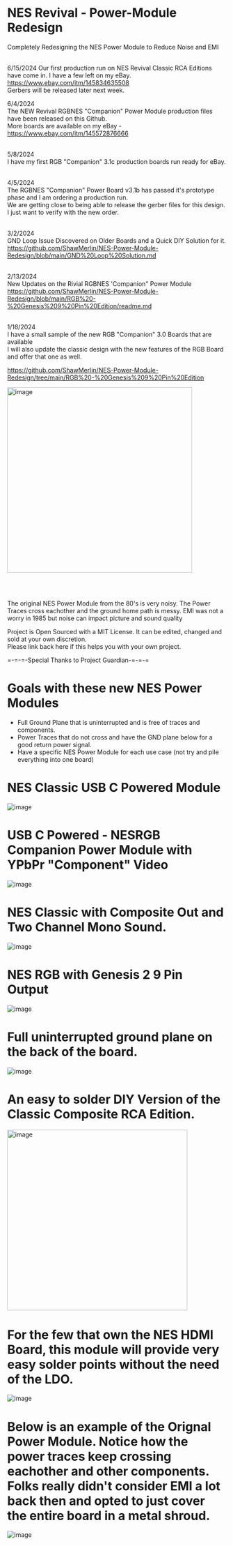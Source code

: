 # NES Revival - Power-Module Redesign
Completely Redesigning the NES Power Module to Reduce Noise and EMI <br>
 <br>

6/15/2024
Our first production run on NES Revival Classic RCA Editions have come in.  I have a few left on my eBay. <br>
https://www.ebay.com/itm/145834635508 <br>
Gerbers will be released later next week. <br>

6/4/2024 <br>
The NEW Revival RGBNES "Companion" Power Module production files have been released on this Github. <br>
More boards are available on my eBay - https://www.ebay.com/itm/145572876666 <br> <br>

5/8/2024 <br>
I have my first RGB "Companion" 3.1c production boards run ready for eBay.  <br> <br>

4/5/2024 <br>
The RGBNES "Companion" Power Board v3.1b has passed it's prototype phase and I am ordering a production run. <br>
We are getting close to being able to release the gerber files for this design.  I just want to verify with the new order. <br> <br>

3/2/2024  <br>
GND Loop Issue Discovered on Older Boards and a Quick DIY Solution for it. <br>
https://github.com/ShawMerlin/NES-Power-Module-Redesign/blob/main/GND%20Loop%20Solution.md <br> <br>

2/13/2024 <br>
New Updates on the Rivial RGBNES 'Companion" Power Module <br>
https://github.com/ShawMerlin/NES-Power-Module-Redesign/blob/main/RGB%20-%20Genesis%209%20Pin%20Edition/readme.md <br> <br>

1/16/2024  <br>
I have a small sample of the new RGB "Companion" 3.0 Boards that are available  <br>
I will also update the classic design with the new features of the RGB Board and offer that one as well. <br>

https://github.com/ShawMerlin/NES-Power-Module-Redesign/tree/main/RGB%20-%20Genesis%209%20Pin%20Edition  <br>

<img width="425" alt="image" src="https://github.com/ShawMerlin/NES-Power-Module-Redesign/assets/70423454/af423b35-70f9-44ad-add4-83424039629f">

<br> <br>

The original NES Power Module from the 80's is very noisy.  The Power Traces cross eachother and the ground home path is messy.
EMI was not a worry in 1985 but noise can impact picture and sound quality

Project is Open Sourced with a MIT License. It can be edited, changed and sold at your own discretion.  
Please link back here if this helps you with your own project.

=-=-=-Special Thanks to Project Guardian-=-=-=

# Goals with these new NES Power Modules
- Full Ground Plane that is uninterrupted and is free of traces and components.
- Power Traces that do not cross and have the GND plane below for a good return power signal.
- Have a specific NES Power Module for each use case (not try and pile everything into one board)

# NES Classic USB C Powered Module
![image](https://user-images.githubusercontent.com/70423454/218329070-949a418e-abe6-4502-98c1-52825bb83cc2.png)

# USB C Powered - NESRGB Companion Power Module with YPbPr "Component" Video
![image](https://user-images.githubusercontent.com/70423454/222496031-472e9dfb-1a86-4818-8382-9c7ba2a242c9.png)

# NES Classic with Composite Out and Two Channel Mono Sound.
![image](https://user-images.githubusercontent.com/70423454/222495383-a3cf528f-f45c-4dce-8eab-32bfaa3d9db7.png)

# NES RGB with Genesis 2 9 Pin Output
![image](https://user-images.githubusercontent.com/70423454/222492542-76702977-732b-44fb-bf1c-827be4a234ed.png)

# Full uninterrupted ground plane on the back of the board.
![image](https://user-images.githubusercontent.com/70423454/179363800-cb818a45-c4a4-4a72-b937-716b4586f864.png)


# An easy to solder DIY Version of the Classic Composite RCA Edition.
<img width="414" alt="image" src="https://github.com/ShawMerlin/NES-Power-Module-Redesign/assets/70423454/4148b3db-3798-4ebb-8128-533798df1b0b">


# For the few that own the NES HDMI Board, this module will provide very easy solder points without the need of the LDO.
![image](https://user-images.githubusercontent.com/70423454/185999783-296dcafc-dfe5-4f3a-911b-82fa9e63dd2f.png)


# Below is an example of the Orignal Power Module.  Notice how the power traces keep crossing eachother and other components. Folks really didn't consider EMI a lot back then and opted to just cover the entire board in a metal shroud.

![image](https://user-images.githubusercontent.com/70423454/189474492-a8b75d50-ffc9-4e5b-844f-7f16a31056be.png)




